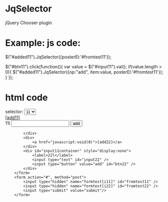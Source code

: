 JqSelector
==========

jQuery Chooser plugin

Example:
js code:
==========
$("#added11").JqSelector({posterEl:'#fromtest11'});
				
$("#btn11").click(function(){
	var value = $("#input11").val();
	if(value.length > 0){
		$("#added11").JqSelector({op:"add", item:value, posterEl:'#fromtest11'});
	}
});

html code
==========
<form action="#", method="post">
			<label>selector:</label>
			<select id="from-select">
				<option >11</option>
				<option >22</option>
			</select>
			<div>
				<a href="javascript:void(0)">[add11]</a>
			</div>
			<div style="display:block">
				<label>11l</label>
				<input type="text" id="input11" />
				<input type="button" value="add" id="btn11"/>
			</div>
			<div id="added11">
				
			</div>
			<div>
				<a href="javascript:void(0)">[add22]</a>
			</div>
			<div id="input11container" style="display:none">
				<label>22l</label>
				<input type="text" id="input22" />
				<input type="button" value="add" id="btn22" />
			</div>
		</form>
		<form action="#", method="post">
			<input type="hidden" name="formtest[i11]" id="fromtest11" />
			<input type="hidden" name="formtest[i22]" id="fromtest22" />
			<input type="submit" value="submit"/>
		</form>